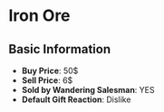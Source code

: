 # Iron Ore

## Basic Information

- **Buy Price**: 50$
- **Sell Price**: 6$
- **Sold by Wandering Salesman**: YES
- **Default Gift Reaction**: Dislike